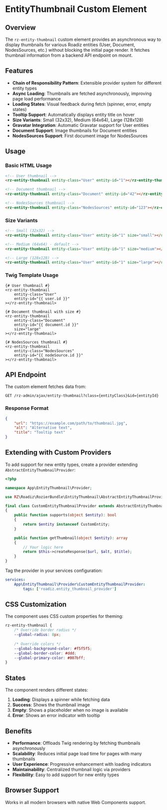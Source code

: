 # EntityThumbnail Custom Element

## Overview

The `rz-entity-thumbnail` custom element provides an asynchronous way to display thumbnails for various Roadiz entities (User, Document, NodesSources, etc.) without blocking the initial page render. It fetches thumbnail information from a backend API endpoint on mount.

## Features

- **Chain of Responsibility Pattern**: Extensible provider system for different entity types
- **Async Loading**: Thumbnails are fetched asynchronously, improving page load performance
- **Loading States**: Visual feedback during fetch (spinner, error, empty states)
- **Tooltip Support**: Automatically displays entity title on hover
- **Size Variants**: Small (32x32), Medium (64x64), Large (128x128)
- **Gravatar Integration**: Automatic Gravatar support for User entities
- **Document Support**: Image thumbnails for Document entities
- **NodesSources Support**: First document image for NodesSources

## Usage

### Basic HTML Usage

```html
<!-- User thumbnail -->
<rz-entity-thumbnail entity-class="User" entity-id="1"></rz-entity-thumbnail>

<!-- Document thumbnail -->
<rz-entity-thumbnail entity-class="Document" entity-id="42"></rz-entity-thumbnail>

<!-- NodesSources thumbnail -->
<rz-entity-thumbnail entity-class="NodesSources" entity-id="123"></rz-entity-thumbnail>
```

### Size Variants

```html
<!-- Small (32x32) -->
<rz-entity-thumbnail entity-class="User" entity-id="1" size="small"></rz-entity-thumbnail>

<!-- Medium (64x64) - default -->
<rz-entity-thumbnail entity-class="User" entity-id="1" size="medium"></rz-entity-thumbnail>

<!-- Large (128x128) -->
<rz-entity-thumbnail entity-class="User" entity-id="1" size="large"></rz-entity-thumbnail>
```

### Twig Template Usage

```twig
{# User thumbnail #}
<rz-entity-thumbnail 
    entity-class="User" 
    entity-id="{{ user.id }}"
></rz-entity-thumbnail>

{# Document thumbnail with size #}
<rz-entity-thumbnail 
    entity-class="Document" 
    entity-id="{{ document.id }}"
    size="large"
></rz-entity-thumbnail>

{# NodesSources thumbnail #}
<rz-entity-thumbnail 
    entity-class="NodesSources" 
    entity-id="{{ nodeSource.id }}"
></rz-entity-thumbnail>
```

## API Endpoint

The custom element fetches data from:
```
GET /rz-admin/ajax/entity-thumbnail?class={entityClass}&id={entityId}
```

### Response Format

```json
{
    "url": "https://example.com/path/to/thumbnail.jpg",
    "alt": "Alternative text",
    "title": "Tooltip text"
}
```

## Extending with Custom Providers

To add support for new entity types, create a provider extending `AbstractEntityThumbnailProvider`:

```php
<?php

namespace App\EntityThumbnail\Provider;

use RZ\Roadiz\RozierBundle\EntityThumbnail\AbstractEntityThumbnailProvider;

final class CustomEntityThumbnailProvider extends AbstractEntityThumbnailProvider
{
    public function supports(object $entity): bool
    {
        return $entity instanceof CustomEntity;
    }

    public function getThumbnail(object $entity): array
    {
        // Your logic here
        return $this->createResponse($url, $alt, $title);
    }
}
```

Tag the provider in your services configuration:

```yaml
services:
    App\EntityThumbnail\Provider\CustomEntityThumbnailProvider:
        tags: ['roadiz.entity_thumbnail_provider']
```

## CSS Customization

The component uses CSS custom properties for theming:

```css
rz-entity-thumbnail {
    /* Override border radius */
    --global-radius: 8px;
    
    /* Override colors */
    --global-background-color: #f5f5f5;
    --global-border-color: #ddd;
    --global-primary-color: #007bff;
}
```

## States

The component renders different states:

1. **Loading**: Displays a spinner while fetching data
2. **Success**: Shows the thumbnail image
3. **Empty**: Shows a placeholder when no image is available
4. **Error**: Shows an error indicator with tooltip

## Benefits

- **Performance**: Offloads Twig rendering by fetching thumbnails asynchronously
- **Scalability**: Reduces initial page load time for pages with many thumbnails
- **User Experience**: Progressive enhancement with loading indicators
- **Maintainability**: Centralized thumbnail logic via providers
- **Flexibility**: Easy to add support for new entity types

## Browser Support

Works in all modern browsers with native Web Components support.
